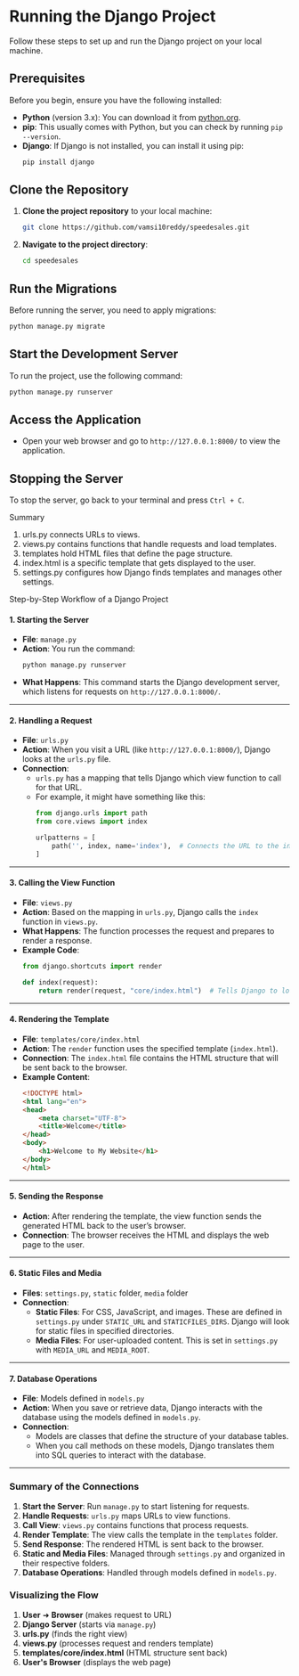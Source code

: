 
# Running the Django Project

Follow these steps to set up and run the Django project on your local machine.

## Prerequisites

Before you begin, ensure you have the following installed:

- **Python** (version 3.x): You can download it from [python.org](https://www.python.org/downloads/).
- **pip**: This usually comes with Python, but you can check by running `pip --version`.
- **Django**: If Django is not installed, you can install it using pip:
  ```bash
  pip install django
  ```

## Clone the Repository

1. **Clone the project repository** to your local machine:
   ```bash
   git clone https://github.com/vamsi10reddy/speedesales.git
   ```

2. **Navigate to the project directory**:
   ```bash
   cd speedesales
   ```

## Run the Migrations

Before running the server, you need to apply migrations:

```bash
python manage.py migrate
```

## Start the Development Server

To run the project, use the following command:

```bash
python manage.py runserver
```

## Access the Application

- Open your web browser and go to `http://127.0.0.1:8000/` to view the application.

## Stopping the Server

To stop the server, go back to your terminal and press `Ctrl + C`.


Summary

1. urls.py connects URLs to views.
2. views.py contains functions that handle requests and load templates.
3. templates hold HTML files that define the page structure.
4. index.html is a specific template that gets displayed to the user.
5. settings.py configures how Django finds templates and manages other settings.

 Step-by-Step Workflow of a Django Project

#### 1. **Starting the Server**
- **File**: `manage.py`
- **Action**: You run the command:
  ```bash
  python manage.py runserver
  ```
- **What Happens**: This command starts the Django development server, which listens for requests on `http://127.0.0.1:8000/`.

---

#### 2. **Handling a Request**
- **File**: `urls.py`
- **Action**: When you visit a URL (like `http://127.0.0.1:8000/`), Django looks at the `urls.py` file.
- **Connection**: 
  - `urls.py` has a mapping that tells Django which view function to call for that URL.
  - For example, it might have something like this:
    ```python
    from django.urls import path
    from core.views import index

    urlpatterns = [
        path('', index, name='index'),  # Connects the URL to the index view
    ]
    ```

---

#### 3. **Calling the View Function**
- **File**: `views.py`
- **Action**: Based on the mapping in `urls.py`, Django calls the `index` function in `views.py`.
- **What Happens**: The function processes the request and prepares to render a response.
- **Example Code**:
    ```python
    from django.shortcuts import render

    def index(request):
        return render(request, "core/index.html")  # Tells Django to load the template
    ```

---

#### 4. **Rendering the Template**
- **File**: `templates/core/index.html`
- **Action**: The `render` function uses the specified template (`index.html`).
- **Connection**: The `index.html` file contains the HTML structure that will be sent back to the browser.
- **Example Content**:
    ```html
    <!DOCTYPE html>
    <html lang="en">
    <head>
        <meta charset="UTF-8">
        <title>Welcome</title>
    </head>
    <body>
        <h1>Welcome to My Website</h1>
    </body>
    </html>
    ```

---

#### 5. **Sending the Response**
- **Action**: After rendering the template, the view function sends the generated HTML back to the user’s browser.
- **Connection**: The browser receives the HTML and displays the web page to the user.

---

#### 6. **Static Files and Media**
- **Files**: `settings.py`, `static` folder, `media` folder
- **Connection**: 
  - **Static Files**: For CSS, JavaScript, and images. These are defined in `settings.py` under `STATIC_URL` and `STATICFILES_DIRS`. Django will look for static files in specified directories.
  - **Media Files**: For user-uploaded content. This is set in `settings.py` with `MEDIA_URL` and `MEDIA_ROOT`.

---

#### 7. **Database Operations**
- **File**: Models defined in `models.py`
- **Action**: When you save or retrieve data, Django interacts with the database using the models defined in `models.py`.
- **Connection**: 
  - Models are classes that define the structure of your database tables.
  - When you call methods on these models, Django translates them into SQL queries to interact with the database.

---

### Summary of the Connections

1. **Start the Server**: Run `manage.py` to start listening for requests.
2. **Handle Requests**: `urls.py` maps URLs to view functions.
3. **Call View**: `views.py` contains functions that process requests.
4. **Render Template**: The view calls the template in the `templates` folder.
5. **Send Response**: The rendered HTML is sent back to the browser.
6. **Static and Media Files**: Managed through `settings.py` and organized in their respective folders.
7. **Database Operations**: Handled through models defined in `models.py`.

### Visualizing the Flow

1. **User** ➜ **Browser** (makes request to URL)
2. **Django Server** (starts via `manage.py`)
3. **urls.py** (finds the right view)
4. **views.py** (processes request and renders template)
5. **templates/core/index.html** (HTML structure sent back)
6. **User's Browser** (displays the web page)



